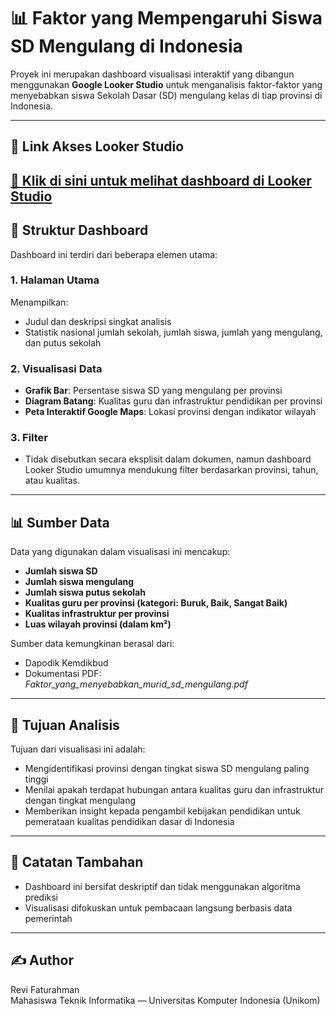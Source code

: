 # 📊 Faktor yang Mempengaruhi Siswa SD Mengulang di Indonesia

Proyek ini merupakan dashboard visualisasi interaktif yang dibangun menggunakan **Google Looker Studio** untuk menganalisis faktor-faktor yang menyebabkan siswa Sekolah Dasar (SD) mengulang kelas di tiap provinsi di Indonesia.

---

## 🔗 Link Akses Looker Studio

[🔎 Klik di sini untuk melihat dashboard di Looker Studio](https://lookerstudio.google.com/reporting/011d9ee6-12f5-4d13-abab-90ef6dda9f39/page/uVYfE)
---

## 🧭 Struktur Dashboard

Dashboard ini terdiri dari beberapa elemen utama:

### 1. **Halaman Utama**
Menampilkan:
- Judul dan deskripsi singkat analisis
- Statistik nasional jumlah sekolah, jumlah siswa, jumlah yang mengulang, dan putus sekolah

### 2. **Visualisasi Data**
- **Grafik Bar**: Persentase siswa SD yang mengulang per provinsi
- **Diagram Batang**: Kualitas guru dan infrastruktur pendidikan per provinsi
- **Peta Interaktif Google Maps**: Lokasi provinsi dengan indikator wilayah

### 3. **Filter**
- Tidak disebutkan secara eksplisit dalam dokumen, namun dashboard Looker Studio umumnya mendukung filter berdasarkan provinsi, tahun, atau kualitas.

---

## 📊 Sumber Data

Data yang digunakan dalam visualisasi ini mencakup:
- **Jumlah siswa SD**
- **Jumlah siswa mengulang**
- **Jumlah siswa putus sekolah**
- **Kualitas guru per provinsi (kategori: Buruk, Baik, Sangat Baik)**
- **Kualitas infrastruktur per provinsi**
- **Luas wilayah provinsi (dalam km²)**

Sumber data kemungkinan berasal dari:
- Dapodik Kemdikbud
- Dokumentasi PDF: *Faktor_yang_menyebabkan_murid_sd_mengulang.pdf*

---

## 🎯 Tujuan Analisis

Tujuan dari visualisasi ini adalah:
- Mengidentifikasi provinsi dengan tingkat siswa SD mengulang paling tinggi
- Menilai apakah terdapat hubungan antara kualitas guru dan infrastruktur dengan tingkat mengulang
- Memberikan insight kepada pengambil kebijakan pendidikan untuk pemerataan kualitas pendidikan dasar di Indonesia

---

## 📌 Catatan Tambahan

- Dashboard ini bersifat deskriptif dan tidak menggunakan algoritma prediksi
- Visualisasi difokuskan untuk pembacaan langsung berbasis data pemerintah

---

## ✍️ Author

Revi Faturahman  
Mahasiswa Teknik Informatika — Universitas Komputer Indonesia (Unikom)  
